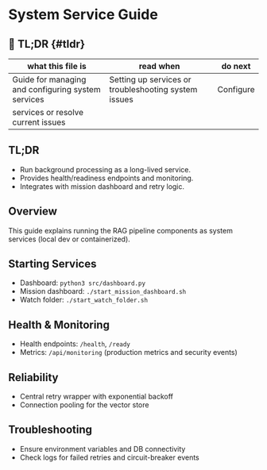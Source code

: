 # System Service Guide

## 🔎 TL;DR {#tldr}

| what this file is | read when | do next |
|---|---|---|
| Guide for managing and configuring system services | Setting up services or troubleshooting system issues | Configure
services or resolve current issues |



## TL;DR

- Run background processing as a long-lived service.
- Provides health/readiness endpoints and monitoring.
- Integrates with mission dashboard and retry logic.

## Overview

This guide explains running the RAG pipeline components as system services (local dev or containerized).

## Starting Services

- Dashboard: `python3 src/dashboard.py`
- Mission dashboard: `./start_mission_dashboard.sh`
- Watch folder: `./start_watch_folder.sh`

## Health & Monitoring

- Health endpoints: `/health`, `/ready`
- Metrics: `/api/monitoring` (production metrics and security events)

## Reliability

- Central retry wrapper with exponential backoff
- Connection pooling for the vector store

## Troubleshooting

- Ensure environment variables and DB connectivity
- Check logs for failed retries and circuit-breaker events
